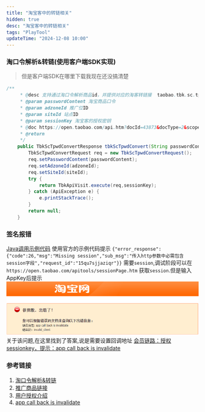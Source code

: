 ```yaml
---
title: "淘宝客中的转链相关"
hidden: true
desc: "淘宝客中的转链相关"
tags: "PlayTool"
updateTime: "2024-12-08 10:00"
---
```

### 淘口令解析&转链(使用客户端SDK实现)
> 但是客户端SDK在哪里下载我现在还没搞清楚

```java
/**
     * @desc 支持通过淘口令解析商品id，并提供对应的淘客转链接  taobao.tbk.sc.tpwd.convert( 淘宝客-服务商-淘口令解析&转链 )
     * @param passwordContent 淘宝商品口令
     * @param adzoneId 推广位ID
     * @param siteId 站点ID
     * @param sessionKey 淘宝客的授权密钥
     * @doc https://open.taobao.com/api.htm?docId=43873&docType=2&scopeId=16401
     * @return
     */
    public TbkScTpwdConvertResponse tbkScTpwdConvert(String passwordContent, Long adzoneId, Long siteId, String sessionKey) {
        TbkScTpwdConvertRequest req = new TbkScTpwdConvertRequest();
        req.setPasswordContent(passwordContent);
        req.setAdzoneId(adzoneId);
        req.setSiteId(siteId);
        try {
            return TbkApiVisit.execute(req,sessionKey);
        } catch (ApiException e) {
            e.printStackTrace();
        }
        return null;
    }
```

### 签名报错
[Java调用示例代码](https://open.taobao.com/doc.htm?spm=a219a.15212433.0.0.3dfb669aul4LMK&docId=130&docType=1)
使用官方的示例代码提示 `{"error_response":{"code":26,"msg":"Missing session","sub_msg":"传入http参数中必需包含session字段","request_id":"15qu7sjjaziqr"}}`
需要`session`,调试阶段可以在`https://open.taobao.com/apitools/sessionPage.htm` 获取`session`.但是输入AppKey后提示
![app call back is invalidate](images/2024/12/09/淘宝转链001.png)
关于该问题,在这里找到了答案,说是需要设置回调地址
[会员链路：授权sessionkey，提示：app call back is invalidate](https://open.taobao.com/help?docId=1106&docType=14)

### 参考链接
1. [淘口令解析&转链](https://aff-open.taobao.com/?spm=a219a.13922334.0.0.7d5e24adCTcsML#!/document)
2. [推广商品链接](https://www.cnblogs.com/whqworld/p/16813776.html)
3. [用户授权介绍](https://open.taobao.com/doc.htm?docId=102635&docType=1)
4. [app call back is invalidate](https://open.taobao.com/help?docId=1106&docType=14)